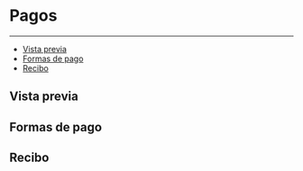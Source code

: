 # Pagos

---

- [Vista previa](#paso-1)
- [Formas de pago](#paso-2)
- [Recibo](#paso-3)

<a name="paso-1"></a>
## Vista previa

<a name="paso-2"></a>
## Formas de pago

<a name="paso-3"></a>
## Recibo